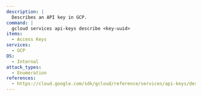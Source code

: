 ```yaml
---
description: |
  Describes an API key in GCP.
command: |
  gcloud services api-keys describe <key-uuid>
items:
  - Access Keys
services:
  - GCP
OS:
  - Internal
attack_types:
  - Enumeration
references:
  - https://cloud.google.com/sdk/gcloud/reference/services/api-keys/describe
---
```

